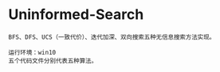 # Uninformed-Search


    BFS、DFS、UCS（一致代价）、迭代加深、双向搜索五种无信息搜索方法实现。
    
    运行环境：win10
    五个代码文件分别代表五种算法。
